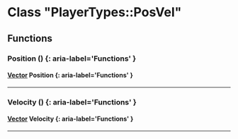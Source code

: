# Class "PlayerTypes::PosVel"
## Functions
### Position () {: aria-label='Functions' }
#### [Vector](../Vector) Position  {: aria-label='Functions' }

___ 
### Velocity () {: aria-label='Functions' }
#### [Vector](../Vector) Velocity  {: aria-label='Functions' }

___ 
